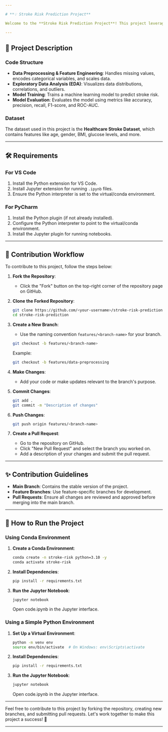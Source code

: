```yaml
---

# **💡 Stroke Risk Prediction Project**

Welcome to the **Stroke Risk Prediction Project**! This project leverages machine learning techniques to predict the likelihood of stroke based on various health and demographic factors. The project is structured into multiple phases, each handled by a dedicated team member.

---
```


## **📂 Project Description**

### **Code Structure**
- **Data Preprocessing & Feature Engineering**: Handles missing values, encodes categorical variables, and scales data.
- **Exploratory Data Analysis (EDA)**: Visualizes data distributions, correlations, and outliers.
- **Model Training**: Trains a machine learning model to predict stroke risk.
- **Model Evaluation**: Evaluates the model using metrics like accuracy, precision, recall, F1-score, and ROC-AUC.

### **Dataset**
The dataset used in this project is the **Healthcare Stroke Dataset**, which contains features like age, gender, BMI, glucose levels, and more.

---

## **🛠️ Requirements**

### **For VS Code**
1. Install the Python extension for VS Code.
2. Install Jupyter extension for running `.ipynb` files.
3. Ensure the Python interpreter is set to the virtual/conda environment.

### **For PyCharm**
1. Install the Python plugin (if not already installed).
2. Configure the Python interpreter to point to the virtual/conda environment.
3. Install the Jupyter plugin for running notebooks.

---

## **🌟 Contribution Workflow**

To contribute to this project, follow the steps below:

1. **Fork the Repository**:
   - Click the "Fork" button on the top-right corner of the repository page on GitHub.

2. **Clone the Forked Repository**:
   ```bash
   git clone https://github.com/<your-username>/stroke-risk-prediction.git
   cd stroke-risk-prediction
   ```

3. **Create a New Branch**:
   - Use the naming convention `features/<branch-name>` for your branch.
   ```bash
   git checkout -b features/<branch-name>
   ```
   Example:
   ```bash
   git checkout -b features/data-preprocessing
   ```

4. **Make Changes**:
   - Add your code or make updates relevant to the branch's purpose.

5. **Commit Changes**:
   ```bash
   git add .
   git commit -m "Description of changes"
   ```

6. **Push Changes**:
   ```bash
   git push origin features/<branch-name>
   ```

7. **Create a Pull Request**:
   - Go to the repository on GitHub.
   - Click "New Pull Request" and select the branch you worked on.
   - Add a description of your changes and submit the pull request.

---

## **✨ Contribution Guidelines**

- **Main Branch**: Contains the stable version of the project.
- **Feature Branches**: Use feature-specific branches for development.
- **Pull Requests**: Ensure all changes are reviewed and approved before merging into the main branch.

---

## **🚀 How to Run the Project**

### **Using Conda Environment**
1. **Create a Conda Environment**:
   ```bash
   conda create -n stroke-risk python=3.10 -y
   conda activate stroke-risk
   ```
2. **Install Dependencies**:
   ```bash
   pip install -r requirements.txt
   ```
3. **Run the Jupyter Notebook**:
   ```bash
   jupyter notebook
   ```
   Open code.ipynb in the Jupyter interface.

### **Using a Simple Python Environment**
1. **Set Up a Virtual Environment**:
   ```bash
   python -m venv env
   source env/bin/activate  # On Windows: env\Scripts\activate
   ```
2. **Install Dependencies**:
   ```bash
   pip install -r requirements.txt
   ```
3. **Run the Jupyter Notebook**:
   ```bash
   jupyter notebook
   ```
   Open code.ipynb in the Jupyter interface.

---

Feel free to contribute to this project by forking the repository, creating new branches, and submitting pull requests. Let's work together to make this project a success! 🚀

---
